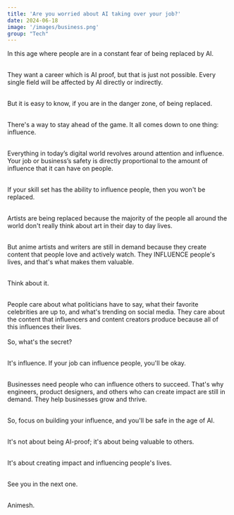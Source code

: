 ```yaml
---
title: 'Are you worried about AI taking over your job?'
date: 2024-06-18
image: '/images/business.png'
group: "Tech"
---
```



In this age where people are in a constant fear of being replaced by AI.<br/><br/>

They want a career which is AI proof, but that is just not possible. Every single field will be affected by AI directly or indirectly.<br/><br/>

But it is easy to know, if you are in the danger zone, of being replaced.<br/><br/>

There's a way to stay ahead of the game. It all comes down to one thing: influence.<br/><br/>

Everything in today’s digital world revolves around attention and influence. Your job or business’s safety is directly proportional to the amount of influence that it can have on people.<br/><br/>

If your skill set has the ability to influence people, then you won't be replaced.<br/><br/>

Artists are being replaced because the majority of the people all around the world don't really think about art in their day to day lives.<br/><br/>

But anime artists and writers are still in demand because they create content that people love and actively watch. They INFLUENCE people's lives, and that's what makes them valuable.<br/><br/>

Think about it.<br/><br/>

People care about what politicians have to say, what their favorite celebrities are up to, and what's trending on social media. They care about the content that influencers and content creators produce because all of this influences their lives.
<br/><br/>
So, what's the secret?<br/><br/>

It's influence. If your job can influence people, you'll be okay.<br/><br/>

Businesses need people who can influence others to succeed. That's why engineers, product designers, and others who can create impact are still in demand. They help businesses grow and thrive.<br/><br/>

So, focus on building your influence, and you'll be safe in the age of AI.<br/><br/>

It's not about being AI-proof; it's about being valuable to others.<br/><br/>

It's about creating impact and influencing people's lives.<br/><br/>

See you in the next one.<br/><br/>

Animesh.

